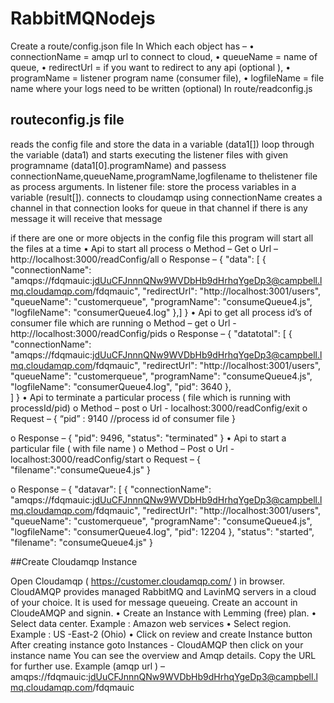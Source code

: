 # RabbitMQNodejs

Create a route/config.json file 
In Which each object has – 
•	connectionName = amqp url to connect to cloud, 
•	queueName = name of queue,
•	redirectUrl =  if you want to redirect to any api (optional ), 
•	programName = listener program name (consumer file), 
•	logfileName = file name where your logs need to be written (optional)
In route/readconfig.js

## routeconfig.js file 
reads the config file and store the data in a variable (data1[])
loop through the variable (data1) and starts executing the listener files with given programname (data1[0].programName) and 
passess connectionName,queueName,programName,logfilename to thelistener file as process arguments.
In listener file:
  store the process variables in a variable (result[]).
  connects to cloudamqp using connectionName
  creates a channel in that connection
  looks  for queue in that channel 
  if there is any message it will receive that message
 
if there are one or more objects in the config file this program will start all the files at a time
•	Api to start all process 
o	Method – Get
o	Url – http://localhost:3000/readConfig/all
o	Response – 
{ 
"data": [
        {
            "connectionName": "amqps://fdqmauic:jdUuCFJnnnQNw9WVDbHb9dHrhqYgeDp3@campbell.lmq.cloudamqp.com/fdqmauic",
            "redirectUrl": "http://localhost:3001/users",
            "queueName": "customerqueue",
            "programName": "consumeQueue4.js",
            "logfileName": "consumerQueue4.log"
        },]
}
•	Api to get all process id’s  of consumer file which are running
o	Method – get
o	Url - http://localhost:3000/readConfig/pids
o	Response – 
{
    "datatotal": [
        {
            "connectionName": "amqps://fdqmauic:jdUuCFJnnnQNw9WVDbHb9dHrhqYgeDp3@campbell.lmq.cloudamqp.com/fdqmauic",
            "redirectUrl": "http://localhost:3001/users",
            "queueName": "customerqueue",
            "programName": "consumeQueue4.js",
            "logfileName": "consumerQueue4.log",
            "pid": 3640
        },         
 ]
}
•	Api to terminate a particular process ( file which is running with processId/pid)
o	Method – post
o	Url - localhost:3000/readConfig/exit
o	Request – 
  {
    “pid” : 9140   //process id of consumer file
  }

o	Response – 
  {
    				"pid": 9496,
    				"status": "terminated"
  }
•	Api to start a particular file ( with file name )
o	Method – Post
o	Url - localhost:3000/readConfig/start
o	Request – 
{
    "filename":"consumeQueue4.js"
}

o	Response – 
  {
    "datavar": [
        {
            "connectionName": "amqps://fdqmauic:jdUuCFJnnnQNw9WVDbHb9dHrhqYgeDp3@campbell.lmq.cloudamqp.com/fdqmauic",
            "redirectUrl": "http://localhost:3001/users",
            "queueName": "customerqueue",
            "programName": "consumeQueue4.js",
            "logfileName": "consumerQueue4.log",
            "pid": 12204
        },
    "status": "started",
    "filename": "consumeQueue4.js"
  }


##Create Cloudamqp Instance

Open Cloudamqp ( https://customer.cloudamqp.com/ ) in browser.
CloudAMQP provides managed RabbitMQ and LavinMQ servers in a cloud of your choice.
It is used for message queueing.
Create an account in CloudeAMQP and signin.
•	Create an Instance with Lemming (free) plan.
•	Select data center.  Example :  Amazon web services 
•	Select region.  Example :  US -East-2 (Ohio)
•	Click on review and create Instance  button
After creating instance goto Instances - CloudAMQP then click on your instance name
You can see the overview and Amqp details. Copy the URL for further use.
Example (amqp url ) –amqps://fdqmauic:jdUuCFJnnnQNw9WVDbHb9dHrhqYgeDp3@campbell.lmq.cloudamqp.com/fdqmauic
